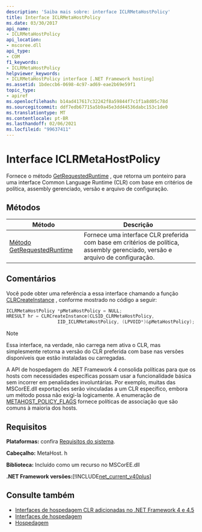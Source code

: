 ```yaml
---
description: 'Saiba mais sobre: interface ICLRMetaHostPolicy'
title: Interface ICLRMetaHostPolicy
ms.date: 03/30/2017
api_name:
- ICLRMetaHostPolicy
api_location:
- mscoree.dll
api_type:
- COM
f1_keywords:
- ICLRMetaHostPolicy
helpviewer_keywords:
- ICLRMetaHostPolicy interface [.NET Framework hosting]
ms.assetid: 1bdeccb6-0698-4c97-ad69-eae2b69e59f1
topic_type:
- apiref
ms.openlocfilehash: b14ad417617c32242f8a59844f7c1f1a8d05c78d
ms.sourcegitcommit: ddf7edb67715a5b9a45e3dd44536dabc153c1de0
ms.translationtype: MT
ms.contentlocale: pt-BR
ms.lasthandoff: 02/06/2021
ms.locfileid: "99637411"
---
```

# <a name="iclrmetahostpolicy-interface"></a>Interface ICLRMetaHostPolicy

Fornece o método [GetRequestedRuntime](iclrmetahostpolicy-getrequestedruntime-method.md) , que retorna um ponteiro para uma interface Common Language Runtime (CLR) com base em critérios de política, assembly gerenciado, versão e arquivo de configuração.  
  
## <a name="methods"></a>Métodos  
  
|Método|Descrição|  
|------------|-----------------|  
|[Método GetRequestedRuntime](iclrmetahostpolicy-getrequestedruntime-method.md)|Fornece uma interface CLR preferida com base em critérios de política, assembly gerenciado, versão e arquivo de configuração.|  
  
## <a name="remarks"></a>Comentários  

 Você pode obter uma referência a essa interface chamando a função [CLRCreateInstance](clrcreateinstance-function.md) , conforme mostrado no código a seguir:  
  
```cpp  
ICLRMetaHostPolicy *pMetaHostPolicy = NULL;  
HRESULT hr = CLRCreateInstance(CLSID_CLRMetaHostPolicy,  
                   IID_ICLRMetaHostPolicy, (LPVOID*)&pMetaHostPolicy);  
```  
  
> [!NOTE]
> Essa interface, na verdade, não carrega nem ativa o CLR, mas simplesmente retorna a versão do CLR preferida com base nas versões disponíveis que estão instaladas ou carregadas.  
  
 A API de hospedagem do .NET Framework 4 consolida políticas para que os hosts com necessidades específicas possam usar a funcionalidade básica sem incorrer em penalidades involuntárias. Por exemplo, muitas das MSCorEE.dll exportações serão vinculadas a um CLR específico, embora um método possa não exigi-la logicamente. A enumeração de [METAHOST_POLICY_FLAGS](metahost-policy-flags-enumeration.md) fornece políticas de associação que são comuns à maioria dos hosts.  
  
## <a name="requirements"></a>Requisitos  

 **Plataformas:** confira [Requisitos do sistema](../../get-started/system-requirements.md).  
  
 **Cabeçalho:** MetaHost. h  
  
 **Biblioteca:** Incluído como um recurso no MSCorEE.dll  
  
 **.NET Framework versões:**[!INCLUDE[net_current_v40plus](../../../../includes/net-current-v40plus-md.md)]  
  
## <a name="see-also"></a>Consulte também

- [Interfaces de hospedagem CLR adicionadas no .NET Framework 4 e 4.5](clr-hosting-interfaces-added-in-the-net-framework-4-and-4-5.md)
- [Interfaces de hospedagem](hosting-interfaces.md)
- [Hospedagem](index.md)
